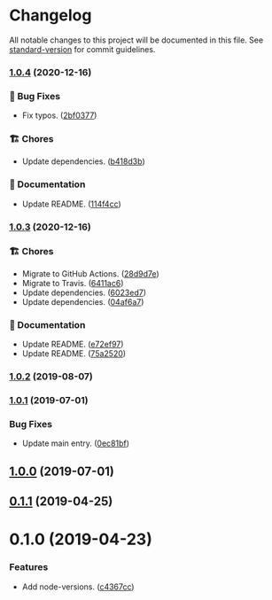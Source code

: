 # Changelog

All notable changes to this project will be documented in this file. See [standard-version](https://github.com/conventional-changelog/standard-version) for commit guidelines.

### [1.0.4](https://github.com/darkobits/node-versions/compare/v1.0.3...v1.0.4) (2020-12-16)


### 🐞 Bug Fixes

* Fix typos. ([2bf0377](https://github.com/darkobits/node-versions/commit/2bf0377dce38ac840a93fa89d3c91f538d125cb4))


### 🏗 Chores

* Update dependencies. ([b418d3b](https://github.com/darkobits/node-versions/commit/b418d3b50254f0714fee1da631bd75b49b007e6f))


### 📖 Documentation

* Update README. ([114f4cc](https://github.com/darkobits/node-versions/commit/114f4cc3659bde01aed516965f683a3c6eb59ac9))

### [1.0.3](https://github.com/darkobits/node-versions/compare/v1.0.2...v1.0.3) (2020-12-16)


### 🏗 Chores

* Migrate to GitHub Actions. ([28d9d7e](https://github.com/darkobits/node-versions/commit/28d9d7e1e08941f82b1930b2e66e03d227830076))
* Migrate to Travis. ([6411ac6](https://github.com/darkobits/node-versions/commit/6411ac6da6e2af4ea09017f916f1be4a64a23122))
* Update dependencies. ([6023ed7](https://github.com/darkobits/node-versions/commit/6023ed7e8902727e8eb7e633979b67bbbaf82d42))
* Update dependencies. ([04af6a7](https://github.com/darkobits/node-versions/commit/04af6a7d1784233d0eebd15cc90f85f55ca2d6b4))


### 📖 Documentation

* Update README. ([e72ef97](https://github.com/darkobits/node-versions/commit/e72ef970479cc9af8e17b4a4b1de2b5e13fb6123))
* Update README. ([75a2520](https://github.com/darkobits/node-versions/commit/75a2520869e8224f20c5fa93377416849f1f7c93))

### [1.0.2](https://github.com/darkobits/node-versions/compare/v1.0.1...v1.0.2) (2019-08-07)

### [1.0.1](https://github.com/darkobits/node-versions/compare/v1.0.0...v1.0.1) (2019-07-01)


### Bug Fixes

* Update main entry. ([0ec81bf](https://github.com/darkobits/node-versions/commit/0ec81bf))



## [1.0.0](https://github.com/darkobits/node-versions/compare/v0.1.1...v1.0.0) (2019-07-01)



## [0.1.1](https://github.com/darkobits/node-versions/compare/v0.1.0...v0.1.1) (2019-04-25)



# 0.1.0 (2019-04-23)


### Features

* Add node-versions. ([c4367cc](https://github.com/darkobits/node-versions/commit/c4367cc))
